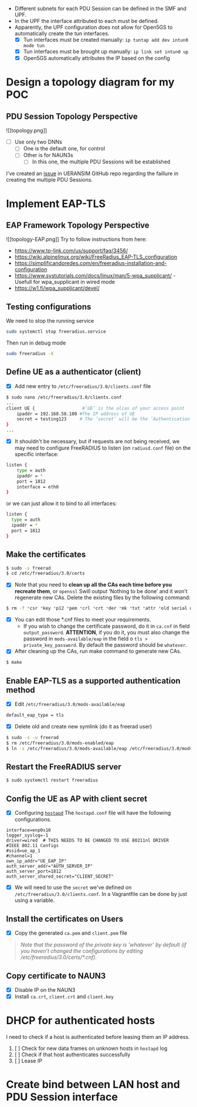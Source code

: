 - Different subnets for each PDU Session can be defined in the SMF and UPF.
- In the UPF the interface attributed to each must be defined.
- Apparently, the UPF configuration does not allow for Open5GS to automatically create the tun interfaces.
	- [x] Tun interfaces must be created manually: `ip tuntap add dev intun0 mode tun`
	- [x] Tun interfaces must be brought up manually: `ip link set intun0 up`
	- [x] Open5GS automatically attributes the IP based on the config

# Design a topology diagram for my POC
## PDU Session Topology Perspective
![[topology.png]]
- [ ] Use only two DNNs
	- [ ] One is the default one, for control
	- [ ] Other is for NAUN3s
		- [ ] In this one, the multiple PDU Sessions will be established

I've created an [issue](https://github.com/aligungr/UERANSIM/issues/756) in UERANSIM GitHub repo regarding the faillure in creating the multiple PDU Sessions.
# Implement EAP-TLS
## EAP Framework Topology Perspective
![[topology-EAP.png]]
Try to follow instructions from here:
- https://www.tp-link.com/us/support/faq/3456/
- https://wiki.alpinelinux.org/wiki/FreeRadius_EAP-TLS_configuration
- https://simplificandoredes.com/en/freeradius-installation-and-configuration
- https://www.systutorials.com/docs/linux/man/5-wpa_supplicant/ - Usefull for wpa_supplicant in wired mode
- https://w1.fi/wpa_supplicant/devel/
## Testing configurations
We need to stop the running service
``` bash
sudo systemctl stop freeradius.service
```
Then run in debug mode
```bash
sudo freeradius -X
```
## Define UE as a authenticator (client)
- [x] Add new entry to `/etc/freeradius/3.0/clients.conf` file
```bash
$ sudo nano /etc/freeradius/3.0/clients.conf
...
client UE {                  #’UE’ is the alias of your access point
	ipaddr = 192.168.58.100 #The IP address of UE
	secret = testing123     # The ’secret’ will be the ‘Authentication Password’
}
...
```
- [x] It shouldn't be necessary, but if requests are not being received, we may need to configure FreeRADIUS to listen (on `radiusd.conf` file) on the specific interface:
```bash
listen {
	type = auth
	ipaddr = *
	port = 1812
	interface = eth0
}
```
or we can just allow it to bind to all interfaces:
```bash
listen {
  type = auth
  ipaddr = *
  port = 1812
}
```
## Make the certificates
```bash
$ sudo -s freerad
$ cd /etc/freeradius/3.0/certs
```
- [x] Note that you need to **clean up all the CAs each time before you recreate them**, or `openssl` Swill output ‘Nothing to be done’ and it won’t regenerate new CAs. Delete the existing files by the following command:
```bash
$ rm -f *csr *key *p12 *pem *crl *crt *der *mk *txt *attr *old serial dh
```
- [x] You can edit those \*.cnf files to meet your requirements. 
	- If you wish to change the certificate password, do it in `ca.cnf` in field `output_password`. **ATTENTION**, if you do it, you must also change the password in `mods-available/eap` in the field o `tls > private_key_password`. By default the password should be `whatever`.
- [x] After cleaning up the CAs, run make command to generate new CAs.
```bash
$ make
```
## Enable EAP-TLS as a supported authentication method
- [x] Edit `/etc/freeradius/3.0/mods-available/eap`
```bash
default_eap_type = tls
```
- [x] Delete old and create new symlink (do it as freerad user)
```bash
$ sudo -s -u freerad
$ rm /etc/freeradius/3.0/mods-enabled/eap
$ ln -s /etc/freeradius/3.0/mods-available/eap /etc/freeradius/3.0/mods-enabled/eap
```
## Restart the FreeRADIUS server
```bash
$ sudo systemctl restart freeradius
```
## Config the UE as AP with client secret
- [x] Configuring [`hostapd`](https://wireless.docs.kernel.org/en/latest/en/users/documentation/hostapd.html)
The `hostapd.conf` file will have the following configurations.
```
interface=enp0s10
logger_syslog=-1
driver=wired  # THIS NEEDS TO BE CHANGED TO USE 80211nl DRIVER
#IEEE 802.11 Configs
#ssid=ue_ap_1
#channel=1
own_ip_addr="UE_EAP_IP"
auth_server_addr="AUTH_SERVER_IP"
auth_server_port=1812
auth_server_shared_secret="CLIENT_SECRET"
```
- [x] We will need to use the `secret` we've defined on `/etc/freeradius/3.0/clients.conf`. In a Vagrantfile can be done by just using a variable.
## Install the certificates on Users
- [x] Copy the generated `ca.pem` and `client.pem` file
> *Note that the password of the private key is ‘whatever’ by default (if you haven’t changed the configurations by editing /etc/freeradius/3.0/certs/\*.cnf).*
## Copy certificate to NAUN3
- [x] Disable IP on the NAUN3
- [x] Install `ca.crt`, `client.crt` and `client.key`
# DHCP for authenticated hosts
I need to check if a host is authenticated before leasing them an IP address.
1. [ ] Check for new data frames on unknown hosts in `hostapd` log
2. [ ] Check if that host authenticates successfully
3. [ ] Lease IP
# Create bind between LAN host and PDU Session interface